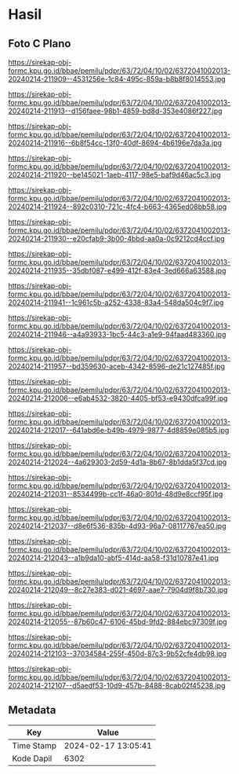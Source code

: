 # Hasil

## Foto C Plano

https://sirekap-obj-formc.kpu.go.id/bbae/pemilu/pdpr/63/72/04/10/02/6372041002013-20240214-211909--4531256e-1c84-495c-859a-b8b8f8014553.jpg

https://sirekap-obj-formc.kpu.go.id/bbae/pemilu/pdpr/63/72/04/10/02/6372041002013-20240214-211913--d156faee-98b1-4859-bd8d-353e4086f227.jpg

https://sirekap-obj-formc.kpu.go.id/bbae/pemilu/pdpr/63/72/04/10/02/6372041002013-20240214-211916--6b8f54cc-13f0-40df-8694-4b6196e7da3a.jpg

https://sirekap-obj-formc.kpu.go.id/bbae/pemilu/pdpr/63/72/04/10/02/6372041002013-20240214-211920--be145021-1aeb-4117-98e5-baf9d46ac5c3.jpg

https://sirekap-obj-formc.kpu.go.id/bbae/pemilu/pdpr/63/72/04/10/02/6372041002013-20240214-211924--892c0310-721c-4fc4-b663-4365ed08bb58.jpg

https://sirekap-obj-formc.kpu.go.id/bbae/pemilu/pdpr/63/72/04/10/02/6372041002013-20240214-211930--e20cfab9-3b00-4bbd-aa0a-0c9212cd4ccf.jpg

https://sirekap-obj-formc.kpu.go.id/bbae/pemilu/pdpr/63/72/04/10/02/6372041002013-20240214-211935--35dbf087-e499-412f-83e4-3ed666a63588.jpg

https://sirekap-obj-formc.kpu.go.id/bbae/pemilu/pdpr/63/72/04/10/02/6372041002013-20240214-211941--1c961c5b-a252-4338-83a4-548da504c9f7.jpg

https://sirekap-obj-formc.kpu.go.id/bbae/pemilu/pdpr/63/72/04/10/02/6372041002013-20240214-211946--a4a93933-1bc5-44c3-a1e9-94faad483360.jpg

https://sirekap-obj-formc.kpu.go.id/bbae/pemilu/pdpr/63/72/04/10/02/6372041002013-20240214-211957--bd359630-aceb-4342-8596-de21c127485f.jpg

https://sirekap-obj-formc.kpu.go.id/bbae/pemilu/pdpr/63/72/04/10/02/6372041002013-20240214-212006--e6ab4532-3820-4405-bf53-e9430dfca99f.jpg

https://sirekap-obj-formc.kpu.go.id/bbae/pemilu/pdpr/63/72/04/10/02/6372041002013-20240214-212017--641abd6e-b49b-4979-9877-4d8859e085b5.jpg

https://sirekap-obj-formc.kpu.go.id/bbae/pemilu/pdpr/63/72/04/10/02/6372041002013-20240214-212024--4a629303-2d59-4d1a-8b67-8b1dda5f37cd.jpg

https://sirekap-obj-formc.kpu.go.id/bbae/pemilu/pdpr/63/72/04/10/02/6372041002013-20240214-212031--8534499b-cc1f-46a0-801d-48d9e8ccf95f.jpg

https://sirekap-obj-formc.kpu.go.id/bbae/pemilu/pdpr/63/72/04/10/02/6372041002013-20240214-212037--d8e6f536-835b-4d93-96a7-08117767ea50.jpg

https://sirekap-obj-formc.kpu.go.id/bbae/pemilu/pdpr/63/72/04/10/02/6372041002013-20240214-212043--a1b9da10-abf5-414d-aa58-f31d10787e41.jpg

https://sirekap-obj-formc.kpu.go.id/bbae/pemilu/pdpr/63/72/04/10/02/6372041002013-20240214-212049--8c27e383-d021-4697-aae7-7904d9f8b730.jpg

https://sirekap-obj-formc.kpu.go.id/bbae/pemilu/pdpr/63/72/04/10/02/6372041002013-20240214-212055--87b60c47-6106-45bd-9fd2-884ebc97309f.jpg

https://sirekap-obj-formc.kpu.go.id/bbae/pemilu/pdpr/63/72/04/10/02/6372041002013-20240214-212103--37034584-255f-450d-87c3-9b52cfe4db98.jpg

https://sirekap-obj-formc.kpu.go.id/bbae/pemilu/pdpr/63/72/04/10/02/6372041002013-20240214-212107--d5aedf53-10d9-457b-8488-8cab02f45238.jpg


## Metadata

| Key        | Value               |
| ---------- | ------------------- |
| Time Stamp | 2024-02-17 13:05:41 |
| Kode Dapil | 6302                |



